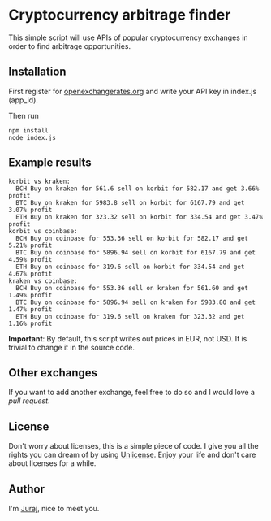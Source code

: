 # Cryptocurrency arbitrage finder

This simple script will use APIs of popular cryptocurrency exchanges in order to find arbitrage opportunities.

## Installation

First register for [openexchangerates.org](https://openexchangerates.org/signup/free) and write your API key in index.js (app_id).

Then run

```
npm install
node index.js
```

## Example results

```
korbit vs kraken:
  BCH Buy on kraken for 561.6 sell on korbit for 582.17 and get 3.66% profit
  BTC Buy on kraken for 5983.8 sell on korbit for 6167.79 and get 3.07% profit
  ETH Buy on kraken for 323.32 sell on korbit for 334.54 and get 3.47% profit
korbit vs coinbase:
  BCH Buy on coinbase for 553.36 sell on korbit for 582.17 and get 5.21% profit
  BTC Buy on coinbase for 5896.94 sell on korbit for 6167.79 and get 4.59% profit
  ETH Buy on coinbase for 319.6 sell on korbit for 334.54 and get 4.67% profit
kraken vs coinbase:
  BCH Buy on coinbase for 553.36 sell on kraken for 561.60 and get 1.49% profit
  BTC Buy on coinbase for 5896.94 sell on kraken for 5983.80 and get 1.47% profit
  ETH Buy on coinbase for 319.6 sell on kraken for 323.32 and get 1.16% profit
```

**Important**: By default, this script writes out prices in EUR, not USD. It is trivial to change it in the source code.

## Other exchanges

If you want to add another exchange, feel free to do so and I would love a *pull request*.

## License

Don't worry about licenses, this is a simple piece of code. I give you all the rights you can dream of by using [Unlicense](https://unlicense.org/). Enjoy your life and don't care about licenses for a while.

## Author

I'm [Juraj](juraj.bednar.io/about-me.html), nice to meet you.